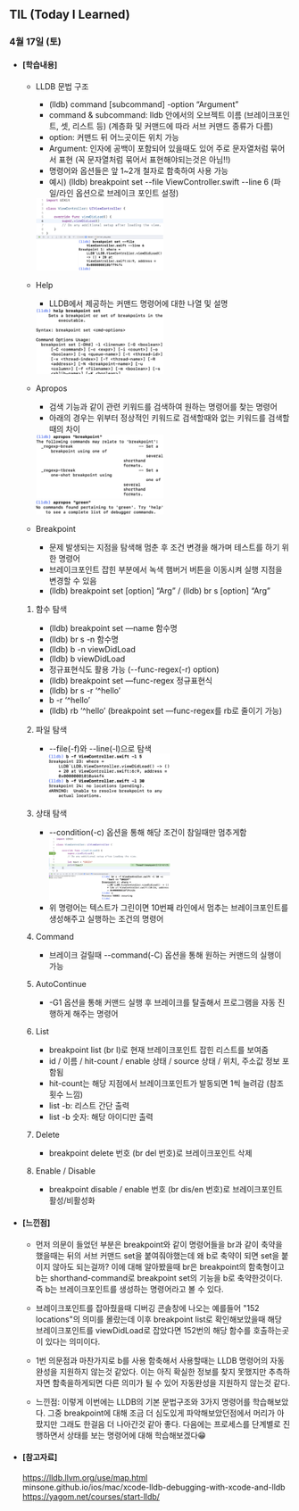 ## TIL (Today I Learned)

### 4월 17일 (토)

- #### [학습내용]
  - LLDB 문법 구조
    - (lldb) command [subcommand] -option “Argument”
    - command & subcommand: lldb 안에서의 오브젝트 이름 (브레이크포인트, 셋, 리스트 등)  (계층화 및 커맨드에 따라 서브 커맨드 종류가 다름)
    - option: 커맨드 뒤 어느곳이든 위치 가능
    - Argument: 인자에 공백이 포함되어 있을때도 있어 주로 문자열처럼 묶어서 표현 (꼭 문자열처럼 묶어서 표현해야되는것은 아님!!)
    - 명령어와 옵션들은 앞 1~2개 철자로 함축하여 사용 가능
    - 예시) (lldb) breakpoint set --file ViewController.swift --line 6 (파일/라인 옵션으로 브레이크 포인트 설정)
    <img src = "https://github.com/GREENOVER/Today-I-Learned/blob/master/Image/lldb_1.png" width="50%" height="50%">

  
  - Help
    - LLDB에서 제공하는 커맨드 명령어에 대한 나열 및 설명
    <img src = "https://github.com/GREENOVER/Today-I-Learned/blob/master/Image/llbd_2.png" width="50%" height="50%">

  - Apropos
    - 검색 기능과 같이 관련 키워드를 검색하여 원하는 명령어를 찾는 명령어
    - 아래의 경우는 위부터 정상적인 키워드로 검색할때와 없는 키워드를 검색할때의 차이
    <img src = "https://github.com/GREENOVER/Today-I-Learned/blob/master/Image/lldb_3.png" width="50%" height="50%">
    <img src = "https://github.com/GREENOVER/Today-I-Learned/blob/master/Image/lldb_4.png" width="50%" height="50%">

  - Breakpoint
    - 문제 발생되는 지점을 탐색해 멈춘 후 조건 변경을 해가며 테스트를 하기 위한 명령어
    - 브레이크포인트 잡힌 부분에서 녹색 햄버거 버튼을 이동시켜 실행 지점을 변경할 수 있음
    - (lldb) breakpoint set [option] “Arg” / (lldb) br s [option] “Arg”    
  1. 함수 탐색
      - (lldb) breakpoint set —name 함수명
      - (lldb) br s -n 함수명
      - (lldb) b -n viewDidLoad
      - (lldb) b viewDidLoad 
      - 정규표현식도 활용 가능 (--func-regex(-r) option)
      - (lldb) breakpoint set —func-regex 정규표현식
      - (lldb) br s -r ‘^hello’
      - b -r ‘^hello’
      - (lldb) rb ‘^hello’ (breakpoint set —func-regex를 rb로 줄이기 가능)
  2. 파일 탐색
      - --file(-f)와 --line(-l)으로 탐색   
        <img src = "https://github.com/GREENOVER/Today-I-Learned/blob/master/Image/lldb_5.png" width="50%" height="50%">
  3. 상태 탐색
      - --condition(-c) 옵션을 통해 해당 조건이 참일때만 멈추게함    
        <img src = "https://github.com/GREENOVER/Today-I-Learned/blob/master/Image/lldb_6.png" width="50%" height="50%">   
      - 위 명령어는 텍스트가 그린이면 10번째 라인에서 멈추는 브레이크포인트를 생성해주고 실행하는 조건의 명령어

  4. Command
      
     - 브레이크 걸릴때 --command(-C) 옵션을 통해 원하는 커맨드의 실행이 가능
      
  5. AutoContinue
    
     - -G1 옵션을 통해 커맨드 실행 후 브레이크를 탈출해서 프로그램을 자동 진행하게 해주는 명령어
      
  6. List
      - breakpoint list (br l)로 현재 브레이크포인트 잡힌 리스트를 보여줌
      - id / 이름 / hit-count / enable 상태 / source 상태 / 위치, 주소값 정보 포함됨
      - hit-count는 해당 지점에서 브레이크포인트가 발동되면 1씩 늘려감 (참조횟수 느낌)
      - list -b: 리스트 간단 출력
      - list -b 숫자: 해당 아이디만 출력
  
  7. Delete
      
     - breakpoint delete 번호 (br del 번호)로 브레이크포인트 삭제
    
  8. Enable / Disable
      
     - breakpoint disable / enable 번호 (br dis/en 번호)로 브레이크포인트 활성/비활성화
      
        
  
- #### [느낀점]
  - 먼저 의문이 들었던 부분은 breakpoint와 같이 명령어들을 br과 같이 축약을 했을때는 뒤의 서브 커맨드 set을 붙여줘야했는데 왜 b로 축약이 되면 set을 붙이지 않아도 되는걸까? 이에 대해 알아봤을때 br은 breakpoint의 함축형이고 b는 shorthand-command로 breakpoint set의 기능을 b로 축약한것이다. 즉 b는 브레이크포인트를 생성하는 명령어라고 볼 수 있다.
  
  - 브레이크포인트를 잡아줬을때 디버깅 콘솔창에 나오는 예를들어 "152 locations"의 의미를 몰랐는데 이후 breakpoint list로 확인해보았을때 해당 브레이크포인트를 viewDidLoad로 잡았다면 152번의 해당 함수를 호출하는곳이 있다는 의미이다.
  
  - 1번 의문점과 마찬가지로 b를 사용 함축해서 사용할때는 LLDB 명령어의 자동완성을 지원하지 않는것 같았다. 이는 아직 확실한 정보를 찾지 못했지만 추측하자면 함축을하게되면 다른 의미가 될 수 있어 자동완성을 지원하지 않는것 같다.
  
  - 느낀점: 이렇게 이번에는 LLDB의 기본 문법구조와 3가지 명령어를 학습해보았다. 그중 breakpoint에 대해 조금 더 심도있게 파악해보았던점에서 머리가 아팠지만 그래도 한걸음 더 나아간것 같아 좋다. 다음에는 프로세스를 단계별로 진행하면서 상태를 보는 명령어에 대해 학습해보겠다😁
  
    
  
- #### [참고자료]
  https://lldb.llvm.org/use/map.html   
  minsone.github.io/ios/mac/xcode-lldb-debugging-with-xcode-and-lldb   
  https://yagom.net/courses/start-lldb/
